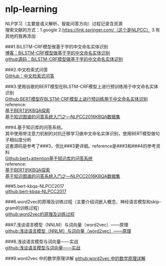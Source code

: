 # nlp-learning
NLP学习（主要是语义解析、智能问答方向）过程记录含资源<br>
搜索文献的方式：1.google   2.https://link.springer.com/（这个是NLPCC）  3.有其他的我再添加<br>

###1.BiLSTM-CRF模型做基于字的中文命名实体识别<br>
[博客：BiLSTM-CRF模型做基于字的中文命名实体识别](https://www.cnblogs.com/Determined22/p/7238342.html)<br>
[github源码：BiLSTM-CRF模型做基于字的中文命名实体识别](https://github.com/Determined22/zh-NER-TF)

###2.中文检索式问答<br>
[GitHub：中文检索式问答](https://github.com/WenRichard/QAmodel-for-Retrievalchatbot)

###3.使用谷歌的BERT模型在BLSTM-CRF模型上进行预训练用于中文命名实体识别<br>
[Github:BERT模型在BLSTM-CRF模型上进行预训练用于中文命名实体识别](https://github.com/macanv/BERT-BiLSTM-CRF-NER)<br>
reference:<br>
[基于BERT的KBQA探索](https://zhuanlan.zhihu.com/p/62946533)<br>
[基于知识图谱的问答系统入门之—NLPCC2016KBQA数据集](https://zhuanlan.zhihu.com/p/53796189)<br>

###4.基于知识库的问答系统。<br>其中使用带注意力机制的对抗迁移学习做中文命名实体识别，使用BERT模型做句子相似度分析<br>
这套源码是参考了###3，但比###3更详细。reference是###3和###4的参考资料<br>
[Github:bert+attention基于知识库的问答系统](https://github.com/yeweiyangxinci/KBQA_AT4BERT)<br>
reference:<br>
[基于BERT的KBQA探索](https://zhuanlan.zhihu.com/p/62946533)<br>
[基于知识图谱的问答系统入门之—NLPCC2016KBQA数据集](https://zhuanlan.zhihu.com/p/53796189)<br>


###5.bert-kbqa-NLPCC2017<br>
[github:bert-kbqa-NLPCC2017](https://github.com/jkszw2014/bert-kbqa-NLPCC2017/tree/master/NER_BERT-BiLSTM-CRF)<br>

###6.word2vec的原理及训练过程（主要介绍词嵌入概念、神经语言模型和skip-gram的训练过程）<br>
[github:word2vec的原理及训练过程](https://new.qq.com/omn/20190405/20190405A075S3)<br>

###7.浅谈语言模型（NNLM）与词向量（word2vec）——原理<br>
[github:浅谈语言模型（NNLM）与词向量（word2vec）——原理](https://www.jianshu.com/p/1de13edda989)<br>

###8.浅谈语言模型与词向量——实战<br>
[github:浅谈语言模型与词向量——实战](https://www.jianshu.com/p/4acd3a1992b9)<br>

###9.word2vec 中的数学原理详解
[github:word2vec 中的数学原理详解](https://blog.csdn.net/itplus/article/details/37969519)
